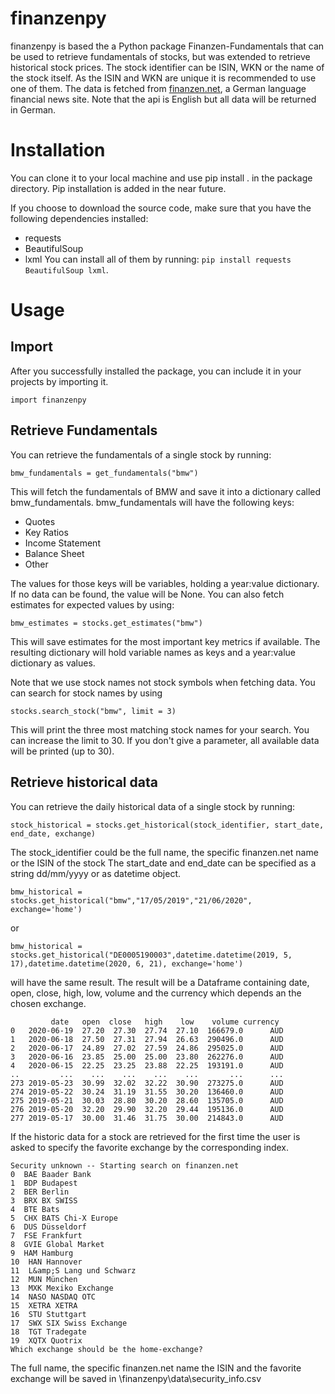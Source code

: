 # finanzenpy
finanzenpy is based the a Python package Finanzen-Fundamentals that can be used to retrieve fundamentals of stocks, but 
was extended to retrieve historical stock prices. The stock identifier can be ISIN, WKN or the name of the stock itself. 
As the ISIN and WKN are unique it  is recommended to use one of them. 
The data is fetched from [finanzen.net](https://www.finanzen.net), a German language financial news site. Note that the 
api is English but all data will be returned in German.

# Installation
You can clone it to your local machine and use pip install . in the package directory.
Pip installation is added in the near future.
<!--- You can easily install finanzenpy via pip: `pip install finanzen-fundamentals` -->

If you choose to download the source code, make sure that you have the following dependencies installed:
* requests
* BeautifulSoup
* lxml
You can install all of them by running: `pip install requests BeautifulSoup lxml`.

# Usage
## Import
After you successfully installed the package, you can include it in your projects by importing it.

```import finanzenpy```

## Retrieve Fundamentals
You can retrieve the fundamentals of a single stock by running: 

```bmw_fundamentals = get_fundamentals("bmw")```

This will fetch the fundamentals of BMW and save it into a dictionary called bmw_fundamentals.
bmw_fundamentals will have the following keys:
* Quotes
* Key Ratios
* Income Statement
* Balance Sheet
* Other

The values for those keys will be variables, holding a year:value dictionary. If no data can be found, the value will be None.
You can also fetch estimates for expected values by using:

```bmw_estimates = stocks.get_estimates("bmw")```

This will save estimates for the most important key metrics if available. The resulting dictionary will hold variable names as keys and a year:value dictionary as values.

Note that we use stock names not stock symbols when fetching data. You can search for stock names by using

```stocks.search_stock("bmw", limit = 3)```

This will print the three most matching stock names for your search. You can increase the limit to 30. If you don't give a parameter, all available data will be printed (up to 30).

## Retrieve historical data
You can retrieve the daily historical data of a single stock by running: 

```stock_historical = stocks.get_historical(stock_identifier, start_date, end_date, exchange) ```

The stock_identifier could be the full name, the specific finanzen.net name or the ISIN of the stock
The start_date and end_date can be specified as a string dd/mm/yyyy or as datetime object.

```bmw_historical = stocks.get_historical("bmw","17/05/2019","21/06/2020", exchange='home') ```

or

```bmw_historical = stocks.get_historical("DE0005190003",datetime.datetime(2019, 5, 17),datetime.datetime(2020, 6, 21), exchange='home') ```

will have the same result.
The result will be a Dataframe containing date, open, close, high, low, volume and the currency which depends an the chosen exchange.
```
         date   open  close   high    low    volume currency
0   2020-06-19  27.20  27.30  27.74  27.10  166679.0      AUD
1   2020-06-18  27.50  27.31  27.94  26.63  290496.0      AUD
2   2020-06-17  24.89  27.02  27.59  24.86  295025.0      AUD
3   2020-06-16  23.85  25.00  25.00  23.80  262276.0      AUD
4   2020-06-15  22.25  23.25  23.88  22.25  193191.0      AUD
..         ...    ...    ...    ...    ...       ...      ...
273 2019-05-23  30.99  32.02  32.22  30.90  273275.0      AUD
274 2019-05-22  30.24  31.19  31.55  30.20  136460.0      AUD
275 2019-05-21  30.03  28.80  30.20  28.60  135705.0      AUD
276 2019-05-20  32.20  29.90  32.20  29.44  195136.0      AUD
277 2019-05-17  30.00  31.46  31.75  30.00  214843.0      AUD
````

If the historic data for a stock are retrieved for the first time the user is asked to specify the favorite exchange by the corresponding index.

```
Security unknown -- Starting search on finanzen.net
0  BAE Baader Bank
1  BDP Budapest
2  BER Berlin
3  BRX BX SWISS
4  BTE Bats
5  CHX BATS Chi-X Europe
6  DUS Düsseldorf
7  FSE Frankfurt
8  GVIE Global Market
9  HAM Hamburg
10  HAN Hannover
11  L&amp;S Lang und Schwarz
12  MUN München
13  MXK Mexiko Exchange
14  NASO NASDAQ OTC
15  XETRA XETRA
16  STU Stuttgart
17  SWX SIX Swiss Exchange
18  TGT Tradegate
19  XQTX Quotrix
Which exchange should be the home-exchange?
```
The full name, the specific finanzen.net name the ISIN and the favorite exchange will be saved in \finanzenpy\data\security_info.csv